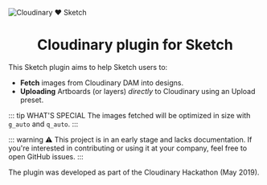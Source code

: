 ![Cloudinary ❤️ Sketch](https://res.cloudinary.com/mayashavin/image/upload/w_900/Screen_Shot_2019-05-27_at_11.58.32.png)

<h1 align="center"> Cloudinary plugin for Sketch</h1>

This Sketch plugin aims to help Sketch users to:
* **Fetch** images from Cloudinary DAM into designs.
* **Uploading** Artboards (or layers) *directly* to Cloudinary using an Upload preset.

::: tip WHAT'S SPECIAL
The images fetched will be optimized in size with `g_auto` and `q_auto`.
:::

::: warning 
⚠️ This project is in an early stage and lacks documentation. If you're interested in contributing or using it at your company, feel free to open GitHub issues.
:::

The plugin was developed as part of the Cloudinary Hackathon (May 2019).
